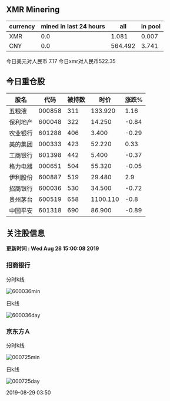 ## XMR Minering

|currency|mined in last 24 hours|all|in pool|
|---|---|---|---|
|XMR|0.0|1.081|0.007|
|CNY|0.0|564.492|3.741|

今日美元对人民币 7.17	今日xmr对人民币522.35


## 今日重仓股 

|股名|代码|被持数|时价|涨跌%|
|---|---|---|---|---|
|五粮液|000858|311|133.920|1.16|
|保利地产|600048|322|14.250|-0.84|
|农业银行|601288|406|3.400|-0.29|
|美的集团|000333|423|52.220|0.33|
|工商银行|601398|442|5.400|-0.37|
|格力电器|000651|504|55.320|-0.05|
|伊利股份|600887|519|29.480|2.9|
|招商银行|600036|530|34.500|-0.72|
|贵州茅台|600519|658|1100.110|-0.8|
|中国平安|601318|690|86.900|-0.89|

## 关注股信息
**更新时间 : Wed Aug 28 15:00:08 2019**
### 招商银行 
分时k线

![600036min](http://image.sinajs.cn/newchart/min/n/sh600036.gif)

日k线

![600036day](http://image.sinajs.cn/newchart/daily/n/sh600036.gif)

### 京东方Ａ 
分时k线

![000725min](http://image.sinajs.cn/newchart/min/n/sz000725.gif)

日k线

![000725day](http://image.sinajs.cn/newchart/daily/n/sz000725.gif)

2019-08-29 03:50